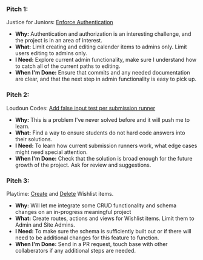 ### Pitch 1: 

Justice for Juniors: [Enforce Authentication](https://github.com/rubyforgood/justice/issues/72)

* **Why:** Authentication and authorization is an interesting challenge, and the project is in an area of interest.
* **What:** Limit creating and editing calender items to admins only. Limit users editing to admins only.
* **I Need:** Explore current admin functionality, make sure I understand how to catch all of the current paths to editing.
* **When I'm Done:** Ensure that commits and any needed documentation are clear, and that the next step in admin functionality is easy to pick up.

### Pitch 2: 


Loudoun Codes: [Add false input test per submission runner](https://github.com/rubyforgood/loudoun_codes/issues/125)
* **Why:** This is a problem I've never solved before and it will push me to learn. 
* **What:** Find a way to ensure students do not hard code answers into their solutions.
* **I Need:** To learn how current submission runners work, what edge cases might need special attention. 
* **When I'm Done:** Check that the solution is broad enough for the future growth of the project. Ask for review and suggestions.

### Pitch 3: 
Playtime: [Create](https://github.com/rubyforgood/playtime/issues/44) and [Delete](https://github.com/rubyforgood/playtime/issues/45) Wishlist items.

* **Why:** Will let me integrate some CRUD functionality and schema changes on an in-progress meaningful project
* **What:** Create routes, actions and views for Wishlist items. Limit them to Admin and Site Admins.
* **I Need:** To make sure the schema is sufficiently built out or if there will need to be additional changes for this feature to function. 
* **When I'm Done:** Send in a PR request, touch base with other collaberators if any additional steps are needed.
